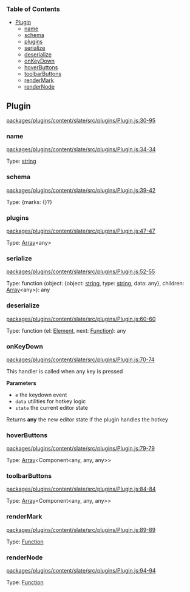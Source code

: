 <!-- Generated by documentation.js. Update this documentation by updating the source code. -->

### Table of Contents

-   [Plugin][1]
    -   [name][2]
    -   [schema][3]
    -   [plugins][4]
    -   [serialize][5]
    -   [deserialize][6]
    -   [onKeyDown][7]
    -   [hoverButtons][8]
    -   [toolbarButtons][9]
    -   [renderMark][10]
    -   [renderNode][11]

## Plugin

[packages/plugins/content/slate/src/plugins/Plugin.js:30-95][12]

### name

[packages/plugins/content/slate/src/plugins/Plugin.js:34-34][13]

Type: [string][14]

### schema

[packages/plugins/content/slate/src/plugins/Plugin.js:39-42][15]

Type: {marks: {}?}

### plugins

[packages/plugins/content/slate/src/plugins/Plugin.js:47-47][16]

Type: [Array][17]&lt;any>

### serialize

[packages/plugins/content/slate/src/plugins/Plugin.js:52-55][18]

Type: function (object: {object: [string][14], type: [string][14], data: any}, children: [Array][17]&lt;any>): any

### deserialize

[packages/plugins/content/slate/src/plugins/Plugin.js:60-60][19]

Type: function (el: [Element][20], next: [Function][21]): any

### onKeyDown

[packages/plugins/content/slate/src/plugins/Plugin.js:70-74][22]

This handler is called when any key is pressed

**Parameters**

-   `e`  the keydown event
-   `data`  utilities for hotkey logic
-   `state`  the current editor state

Returns **any** the new editor state if the plugin handles the hotkey

### hoverButtons

[packages/plugins/content/slate/src/plugins/Plugin.js:79-79][23]

Type: [Array][17]&lt;Component&lt;any, any, any>>

### toolbarButtons

[packages/plugins/content/slate/src/plugins/Plugin.js:84-84][24]

Type: [Array][17]&lt;Component&lt;any, any, any>>

### renderMark

[packages/plugins/content/slate/src/plugins/Plugin.js:89-89][25]

Type: [Function][21]

### renderNode

[packages/plugins/content/slate/src/plugins/Plugin.js:94-94][26]

Type: [Function][21]

[1]: #plugin

[2]: #name

[3]: #schema

[4]: #plugins

[5]: #serialize

[6]: #deserialize

[7]: #onkeydown

[8]: #hoverbuttons

[9]: #toolbarbuttons

[10]: #rendermark

[11]: #rendernode

[12]: https://github.com/nolandg/editor/blob/a12e0c27cb9520e64117a57b09e109fbaeb95920/packages/plugins/content/slate/src/plugins/Plugin.js#L30-L95 "Source code on GitHub"

[13]: https://github.com/nolandg/editor/blob/a12e0c27cb9520e64117a57b09e109fbaeb95920/packages/plugins/content/slate/src/plugins/Plugin.js#L34-L34 "Source code on GitHub"

[14]: https://developer.mozilla.org/docs/Web/JavaScript/Reference/Global_Objects/String

[15]: https://github.com/nolandg/editor/blob/a12e0c27cb9520e64117a57b09e109fbaeb95920/packages/plugins/content/slate/src/plugins/Plugin.js#L39-L42 "Source code on GitHub"

[16]: https://github.com/nolandg/editor/blob/a12e0c27cb9520e64117a57b09e109fbaeb95920/packages/plugins/content/slate/src/plugins/Plugin.js#L47-L47 "Source code on GitHub"

[17]: https://developer.mozilla.org/docs/Web/JavaScript/Reference/Global_Objects/Array

[18]: https://github.com/nolandg/editor/blob/a12e0c27cb9520e64117a57b09e109fbaeb95920/packages/plugins/content/slate/src/plugins/Plugin.js#L52-L55 "Source code on GitHub"

[19]: https://github.com/nolandg/editor/blob/a12e0c27cb9520e64117a57b09e109fbaeb95920/packages/plugins/content/slate/src/plugins/Plugin.js#L60-L60 "Source code on GitHub"

[20]: https://developer.mozilla.org/docs/Web/API/Element

[21]: https://developer.mozilla.org/docs/Web/JavaScript/Reference/Statements/function

[22]: https://github.com/nolandg/editor/blob/a12e0c27cb9520e64117a57b09e109fbaeb95920/packages/plugins/content/slate/src/plugins/Plugin.js#L70-L74 "Source code on GitHub"

[23]: https://github.com/nolandg/editor/blob/a12e0c27cb9520e64117a57b09e109fbaeb95920/packages/plugins/content/slate/src/plugins/Plugin.js#L79-L79 "Source code on GitHub"

[24]: https://github.com/nolandg/editor/blob/a12e0c27cb9520e64117a57b09e109fbaeb95920/packages/plugins/content/slate/src/plugins/Plugin.js#L84-L84 "Source code on GitHub"

[25]: https://github.com/nolandg/editor/blob/a12e0c27cb9520e64117a57b09e109fbaeb95920/packages/plugins/content/slate/src/plugins/Plugin.js#L89-L89 "Source code on GitHub"

[26]: https://github.com/nolandg/editor/blob/a12e0c27cb9520e64117a57b09e109fbaeb95920/packages/plugins/content/slate/src/plugins/Plugin.js#L94-L94 "Source code on GitHub"
